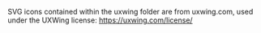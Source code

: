 SVG icons contained within the uxwing folder are from uxwing.com, used under the UXWing license: <https://uxwing.com/license/>
